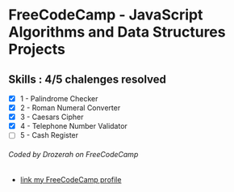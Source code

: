 # FreeCodeCamp - JavaScript Algorithms and Data Structures Projects

## Skills : 4/5 chalenges resolved 

- [x] 1 - Palindrome Checker
- [x] 2 - Roman Numeral Converter
- [x] 3 - Caesars Cipher
- [X] 4 - Telephone Number Validator
- [ ] 5 - Cash Register

###### Coded by Drozerah on FreeCodeCamp

* [link my FreeCodeCamp profile](https://www.freecodecamp.org/drozerah)
